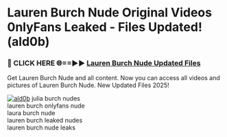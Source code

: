 # Lauren Burch Nude Original Videos 0nlyFans Leaked - Files Updated! (ald0b)

<h3>🔴 CLICK HERE 🌐==►► <a href="https://tinyurl.com/5h6xmrr3" rel="nofollow">Lauren Burch Nude Updated Files</a></h3>

Get Lauren Burch Nude and all content. Now you can access all videos and pictures of Lauren Burch Nude. New Updated Files 2025!

[![ald0b](https://i.imgur.com/KVD873Z.gif)](https://tinyurl.com/5h6xmrr3)
julia burch nudes<br>
lauren burch onlyfans nude<br>
laura burch nude<br>
lauren burch leaked nudes<br>
lauren burch nude leaks